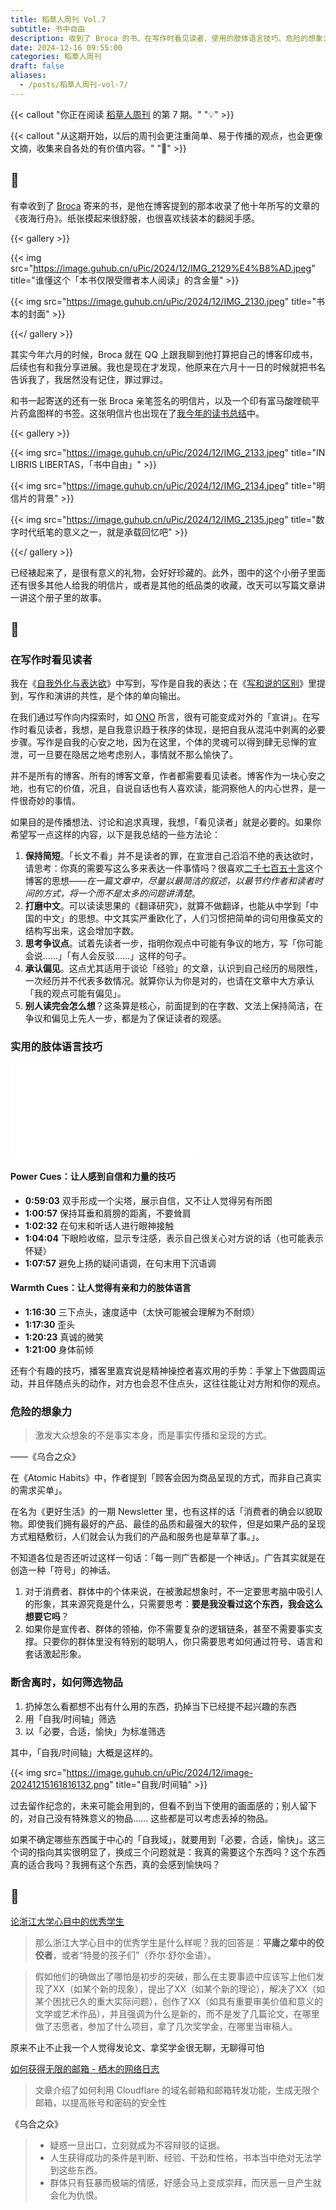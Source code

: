 ```yaml
---
title: 稻草人周刊 Vol.7
subtitle: 书中自由
description: 收到了 Broca 的书、在写作时看见读者、使用的肢体语言技巧、危险的想象力、断舍离
date: 2024-12-16 09:55:00
categories: 稻草人周刊
draft: false
aliases:
  - /posts/稻草人周刊-vol-7/
---
```


{{< callout "你正在阅读 [稻草人周刊](/categories/稻草人周刊/) 的第 7 期。" "💡" >}}

{{< callout "从这期开始，以后的周刊会更注重简单、易于传播的观点，也会更像文摘，收集来自各处的有价值内容。" "📜" >}}

<!--more-->

## 🏃

有幸收到了 [Broca](https://brocalife.com) 寄来的书，是他在博客提到的那本收录了他十年所写的文章的《夜海行舟》。纸张摸起来很舒服，也很喜欢线装本的翻阅手感。

{{< gallery >}}

{{< img src="https://image.guhub.cn/uPic/2024/12/IMG_2129%E4%B8%AD.jpeg" title="谁懂这个「本书仅限受赠者本人阅读」的含金量" >}}

{{< img src="https://image.guhub.cn/uPic/2024/12/IMG_2130.jpeg" title="书本的封面" >}}

{{</ gallery >}}

其实今年六月的时候，Broca 就在 QQ 上跟我聊到他打算把自己的博客印成书，后续也有和我分享进展。我也是现在才发现，他原来在六月十一日的时候就把书名告诉我了，我居然没有记住，罪过罪过。

和书一起寄送的还有一张 Broca 亲笔签名的明信片，以及一个印有富马酸喹硫平片药盒图样的书签。这张明信片也出现在了[我今年的读书总结](/posts/in-libris-libertas/)中。

{{< gallery >}}

{{< img src="https://image.guhub.cn/uPic/2024/12/IMG_2133.jpeg" title="IN LIBRIS LIBERTAS，「书中自由」" >}}

{{< img src="https://image.guhub.cn/uPic/2024/12/IMG_2134.jpeg" title="明信片的背景" >}}

{{< img src="https://image.guhub.cn/uPic/2024/12/IMG_2135.jpeg" title="数字时代纸笔的意义之一，就是承载回忆吧" >}}

{{</ gallery >}}

已经裱起来了，是很有意义的礼物，会好好珍藏的。此外，图中的这个小册子里面还有很多其他人给我的明信片，或者是其他的纸品类的收藏，改天可以写篇文章讲一讲这个册子里的故事。

## 🤔

### 在写作时看见读者

我在《[自我外化与表达欲](/posts/自我外化与表达欲/)》中写到，写作是自我的表达；在《[写和说的区别](/posts/写和说的区别/)》里提到，写作和演讲的共性，是个体的单向输出。

在我们通过写作向内探索时，如 [ONO](https://onojyun.com) 所言，很有可能变成对外的「宣讲」。在写作时看见读者，我想，是自我意识趋于秩序的体现，是把自我从混沌中剥离的必要步骤。写作是自我的心安之地，因为在这里，个体的灵魂可以得到肆无忌惮的宣泄，可一旦要在隐居之地考虑别人，事情就不那么愉快了。

并不是所有的博客、所有的博客文章，作者都需要看见读者。博客作为一块心安之地，也有它的价值，况且，自说自话也有人喜欢读，能洞察他人的内心世界，是一件很奇妙的事情。

如果目的是传播想法、讨论和追求真理，我想，「看见读者」就是必要的。如果你希望写一点这样的内容，以下是我总结的一些方法论：

1. **保持简短**。「长文不看」并不是读者的罪，在宣泄自己滔滔不绝的表达欲时，请思考：你真的需要写这么多来表达一件事情吗？很喜欢[二千七百五十言](https://pathos.page)这个博客的思想——*在一篇文章中，尽量以最简洁的叙述，以最节约作者和读者时间的方式，将一个而不是太多的问题讲清楚*。
2. **打磨中文**。可以读读思果的《翻译研究》，就算不做翻译，也能从中学到「中国的中文」的思想。中文其实严重欧化了，人们习惯把简单的词句用像英文的结构写出来，这会增加字数。
3. **思考争议点**。试着先读者一步，指明你观点中可能有争议的地方，写「你可能会说……」「有人会反驳……」这样的句子。
4. **承认偏见**。这点尤其适用于谈论「经验」的文章，认识到自己经历的局限性，一次经历并不代表多数情况。就算你认为你是对的，也请在文章中大方承认「我的观点可能有偏见」。
5. **别人读完会怎么想**？这条算是核心，前面提到的在字数、文法上保持简洁，在争议和偏见上先人一步，都是为了保证读者的观感。

### 实用的肢体语言技巧

<iframe src="//player.bilibili.com/player.html?isOutside=true&aid=113623208821404&bvid=BV1r2qPYmEif&cid=27259502990&p=1&autoplay=0" scrolling="no" border="0" frameborder="no" framespacing="0" allowfullscreen="true"></iframe>

#### Power Cues：让人感到自信和力量的技巧

- **0:59:03** 双手形成一个尖塔，展示自信，又不让人觉得另有所图 
- **1:00:57** 保持耳垂和肩膀的距离，不要耸肩
- **1:02:32** 在句末和听话人进行眼神接触
- **1:04:04** 下眼睑收缩，显示专注感，表示自己很关心对方说的话（也可能表示怀疑）
- **1:07:57** 避免上扬的疑问语调，在句末用下沉语调

#### Warmth Cues：让人觉得有亲和力的肢体语言

- **1:16:30** 三下点头，速度适中（太快可能被会理解为不耐烦）
- **1:17:30** 歪头
- **1:20:23** 真诚的微笑
- **1:21:00** 身体前倾

还有个有趣的技巧，播客里嘉宾说是精神操控者喜欢用的手势：手掌上下做圆周运动，并且伴随点头的动作，对方也会忍不住点头，这往往能让对方附和你的观点。

### 危险的想象力

> 激发大众想象的不是事实本身，而是事实传播和呈现的方式。

——《乌合之众》

在《Atomic Habits》中，作者提到「顾客会因为商品呈现的方式，而非自己真实的需求买单」。

在名为《更好生活》的一期 Newsletter 里，也有这样的话「消费者的确会以貌取物。即使我们拥有最好的产品、最佳的品质和最强大的软件，但是如果产品的呈现方式粗糙敷衍，人们就会认为我们的产品和服务也是草草了事。」。

不知道各位是否还听过这样一句话：「每一则广告都是一个神话」。广告其实就是在创造一种「符号」的神话。

1. 对于消费者、群体中的个体来说，在被激起想象时，不一定要思考脑中吸引人的形象，其来源究竟是什么，只需要思考：**要是我没看过这个东西，我会这么想要它吗**？
2. 如果你是宣传者、群体的领袖，你不需要复杂的逻辑链条，甚至不需要事实支撑。只要你的群体里没有特别的聪明人，你只需要思考如何通过符号、语言和套话激起形象。

### 断舍离时，如何筛选物品

1. 扔掉怎么看都想不出有什么用的东西，扔掉当下已经提不起兴趣的东西
2. 用「自我/时间轴」筛选
3. 以「必要，合适，愉快」为标准筛选

其中，「自我/时间轴」大概是这样的。

{{< img src="https://image.guhub.cn/uPic/2024/12/image-20241215161816132.png" title="自我/时间轴" >}}

过去留作纪念的，未来可能会用到的，但看不到当下使用的画面感的；别人留下的，对自己没有特殊意义的物品…… 这些都是可以考虑丢掉的物品。

如果不确定哪些东西属于中心的「自我域」，就要用到「必要，合适，愉快」。这三个词的指向其实很明显了，换成三个问题就是：我真的需要这个东西吗？这个东西真的适合我吗？我拥有这个东西，真的会感到愉快吗？

## 📒

[论浙江大学心目中的优秀学生](https://stephenleng.com/cn/on-the-excellent-students-in-the-mind-of-zhejiang-university/?utm_source=rss&utm_medium=rss&utm_campaign=on-the-excellent-students-in-the-mind-of-zhejiang-university)

> 那么浙江大学心目中的优秀学生是什么样呢？我的回答是：**平庸之辈中的佼佼者**，或者“特曼的孩子们”（乔尔·舒尔金语）。

> 假如他们的确做出了哪怕是初步的突破，那么在主要事迹中应该写上他们发现了XX（如某个新的现象），提出了XX（如某个新的理论），解决了XX（如某个困扰已久的重大实际问题），创作了XX（如具有重要审美价值和意义的文学或艺术作品），并且强调为什么是新的，而不是发了几篇论文，在哪里做了志愿者，参加了什么项目，拿了几次奖学金，在哪里当审稿人。

原来不止不止我一个人觉得发论文、拿奖学金很无聊，无聊得可怕

[如何获得无限的邮箱 - 栖木的网络日志](https://blog.thedoga.tech/archives/27/)

> 文章介绍了如何利用 Cloudflare 的域名邮箱和邮箱转发功能，生成无限个邮箱，以提高账号和密码的安全性

《乌合之众》

> - 疑惑一旦出口，立刻就成为不容辩驳的证据。
> - 人生获得成功的条件是判断、经验、干劲和性格，书本当中绝对无法学到这些东西。
> - 群体只有狂暴而极端的情感，好感会马上变成崇拜，而厌恶一旦产生就会化为仇恨。

[^1]: [代码重构 - 维基百科，自由的百科全书](